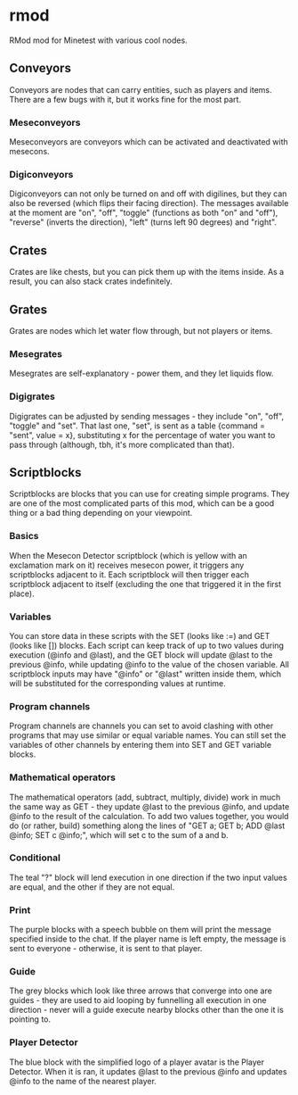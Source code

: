 # rmod
RMod mod for Minetest with various cool nodes.

## Conveyors

Conveyors are nodes that can carry entities, such as players and items. There are a few bugs with it, but it works fine for the most part.

### Meseconveyors

Meseconveyors are conveyors which can be activated and deactivated with mesecons.

### Digiconveyors

Digiconveyors can not only be turned on and off with digilines, but they can also be reversed (which flips their facing direction). The messages available at the moment are "on", "off", "toggle" (functions as both "on" and "off"), "reverse" (inverts the direction), "left" (turns left 90 degrees) and "right".

## Crates

Crates are like chests, but you can pick them up with the items inside. As a result, you can also stack crates indefinitely.

## Grates

Grates are nodes which let water flow through, but not players or items.

### Mesegrates

Mesegrates are self-explanatory - power them, and they let liquids flow.

### Digigrates

Digigrates can be adjusted by sending messages - they include "on", "off", "toggle" and "set". That last one, "set", is sent as a table {command = "sent", value = x}, substituting x for the percentage of water you want to pass through (although, tbh, it's more complicated than that).

## Scriptblocks

Scriptblocks are blocks that you can use for creating simple programs. They are one of the most complicated parts of this mod, which can be a good thing or a bad thing depending on your viewpoint.

### Basics

When the Mesecon Detector scriptblock (which is yellow with an exclamation mark on it) receives mesecon power, it triggers any scriptblocks adjacent to it. Each scriptblock will then trigger each scriptblock adjacent to itself (excluding the one that triggered it in the first place).

### Variables

You can store data in these scripts with the SET (looks like :=) and GET (looks like []) blocks. Each script can keep track of up to two values during execution (@info and @last), and the GET block will update @last to the previous @info, while updating @info to the value of the chosen variable. All scriptblock inputs may have "@info" or "@last" written inside them, which will be substituted for the corresponding values at runtime.

### Program channels

Program channels are channels you can set to avoid clashing with other programs that may use similar or equal variable names. You can still set the variables of other channels by entering them into SET and GET variable blocks.

### Mathematical operators

The mathematical operators (add, subtract, multiply, divide) work in much the same way as GET - they update @last to the previous @info, and update @info to the result of the calculation. To add two values together, you would do (or rather, build) something along the lines of "GET a; GET b; ADD @last @info; SET c @info;", which will set c to the sum of a and b.

### Conditional

The teal "?" block will lend execution in one direction if the two input values are equal, and the other if they are not equal.

### Print

The purple blocks with a speech bubble on them will print the message specified inside to the chat. If the player name is left empty, the message is sent to everyone - otherwise, it is sent to that player.

### Guide

The grey blocks which look like three arrows that converge into one are guides - they are used to aid looping by funnelling all execution in one direction - never will a guide execute nearby blocks other than the one it is pointing to.

### Player Detector

The blue block with the simplified logo of a player avatar is the Player Detector. When it is ran, it updates @last to the previous @info and updates @info to the name of the nearest player.
